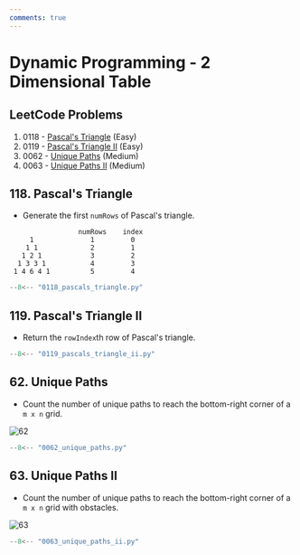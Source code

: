 ```yaml
---
comments: true
---
```


# Dynamic Programming - 2 Dimensional Table

## LeetCode Problems

1. 0118 - [Pascal's Triangle](https://leetcode.com/problems/pascals-triangle/) (Easy)
2. 0119 - [Pascal's Triangle II](https://leetcode.com/problems/pascals-triangle-ii/) (Easy)
3. 0062 - [Unique Paths](https://leetcode.com/problems/unique-paths/) (Medium)
4. 0063 - [Unique Paths II](https://leetcode.com/problems/unique-paths-ii/) (Medium)

## 118. Pascal's Triangle

-   Generate the first `numRows` of Pascal's triangle.

```plaintext
                 numRows    index
     1              1         0
    1 1             2         1
   1 2 1            3         2
  1 3 3 1           4         3
 1 4 6 4 1          5         4
```

```python
--8<-- "0118_pascals_triangle.py"
```

## 119. Pascal's Triangle II

-   Return the `rowIndex`th row of Pascal's triangle.

```python
--8<-- "0119_pascals_triangle_ii.py"
```

## 62. Unique Paths

-   Count the number of unique paths to reach the bottom-right corner of a `m x n` grid.

![62](https://assets.leetcode.com/uploads/2018/10/22/robot_maze.png)

```python
--8<-- "0062_unique_paths.py"
```

## 63. Unique Paths II

-   Count the number of unique paths to reach the bottom-right corner of a `m x n` grid with obstacles.

![63](https://assets.leetcode.com/uploads/2020/11/04/robot1.jpg)

```python
--8<-- "0063_unique_paths_ii.py"
```
